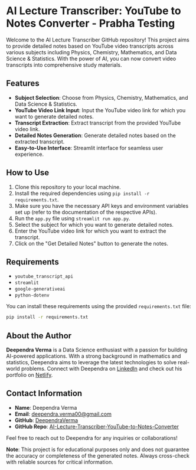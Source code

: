 # AI Lecture Transcriber: YouTube to Notes Converter - Prabha Testing

Welcome to the AI Lecture Transcriber GitHub repository! This project aims to provide detailed notes based on YouTube video transcripts across various subjects including Physics, Chemistry, Mathematics, and Data Science & Statistics. With the power of AI, you can now convert video transcripts into comprehensive study materials.

## Features

- **Subject Selection**: Choose from Physics, Chemistry, Mathematics, and Data Science & Statistics.
- **YouTube Video Link Input**: Input the YouTube video link for which you want to generate detailed notes.
- **Transcript Extraction**: Extract transcript from the provided YouTube video link.
- **Detailed Notes Generation**: Generate detailed notes based on the extracted transcript.
- **Easy-to-Use Interface**: Streamlit interface for seamless user experience.

## How to Use

1. Clone this repository to your local machine.
2. Install the required dependencies using `pip install -r requirements.txt`.
3. Make sure you have the necessary API keys and environment variables set up (refer to the documentation of the respective APIs).
4. Run the `app.py` file using `streamlit run app.py`.
5. Select the subject for which you want to generate detailed notes.
6. Enter the YouTube video link for which you want to extract the transcript.
7. Click on the "Get Detailed Notes" button to generate the notes.

## Requirements

- `youtube_transcript_api`
- `streamlit`
- `google-generativeai`
- `python-dotenv`

You can install these requirements using the provided `requirements.txt` file:

```bash
pip install -r requirements.txt
```

## About the Author

**Deependra Verma** is a Data Science enthusiast with a passion for building AI-powered applications. With a strong background in mathematics and statistics, Deependra aims to leverage the latest technologies to solve real-world problems. Connect with Deependra on [LinkedIn](linkedin.com/in/deependra-verma-data-science) and check out his portfolio on [Netlify](https://deependradatascience-productportfolio.netlify.app/).

## Contact Information

- **Name**: Deependra Verma
- **Email**: deependra.verma00@gmail.com
- **GitHub**: [DeependraVerma](https://github.com/DeependraVerma)
- **GitHub Repo**: [AI-Lecture-Transcriber-YouTube-to-Notes-Converter](https://github.com/DeependraVerma/AI-Lecture-Transcriber-YouTube-to-Notes-Converter)

Feel free to reach out to Deependra for any inquiries or collaborations!

**Note**: This project is for educational purposes only and does not guarantee the accuracy or completeness of the generated notes. Always cross-check with reliable sources for critical information.